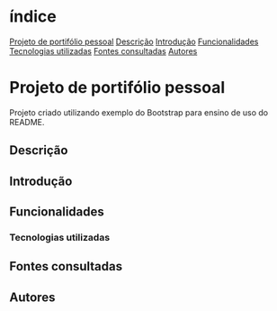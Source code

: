 # índice
[Projeto de portifólio pessoal]()
[Descrição]()
[Introdução]()
[Funcionalidades]()
[Tecnologias utilizadas]()
[Fontes consultadas]()
[Autores]()


# Projeto de portifólio pessoal

Projeto criado utilizando exemplo do Bootstrap para ensino de uso do README.

## Descrição

## Introdução

## Funcionalidades

### Tecnologias utilizadas

## Fontes consultadas

## Autores